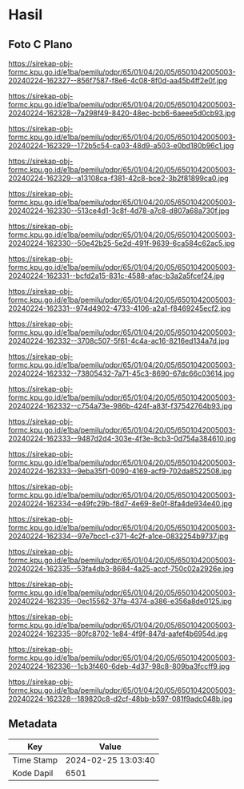 # Hasil

## Foto C Plano

https://sirekap-obj-formc.kpu.go.id/e1ba/pemilu/pdpr/65/01/04/20/05/6501042005003-20240224-162327--856f7587-f8e6-4c08-8f0d-aa45b4ff2e0f.jpg

https://sirekap-obj-formc.kpu.go.id/e1ba/pemilu/pdpr/65/01/04/20/05/6501042005003-20240224-162328--7a298f49-8420-48ec-bcb6-6aeee5d0cb93.jpg

https://sirekap-obj-formc.kpu.go.id/e1ba/pemilu/pdpr/65/01/04/20/05/6501042005003-20240224-162329--172b5c54-ca03-48d9-a503-e0bd180b96c1.jpg

https://sirekap-obj-formc.kpu.go.id/e1ba/pemilu/pdpr/65/01/04/20/05/6501042005003-20240224-162329--a13108ca-f381-42c8-bce2-3b2f81899ca0.jpg

https://sirekap-obj-formc.kpu.go.id/e1ba/pemilu/pdpr/65/01/04/20/05/6501042005003-20240224-162330--513ce4d1-3c8f-4d78-a7c8-d807a68a730f.jpg

https://sirekap-obj-formc.kpu.go.id/e1ba/pemilu/pdpr/65/01/04/20/05/6501042005003-20240224-162330--50e42b25-5e2d-491f-9639-6ca584c62ac5.jpg

https://sirekap-obj-formc.kpu.go.id/e1ba/pemilu/pdpr/65/01/04/20/05/6501042005003-20240224-162331--bcfd2a15-831c-4588-afac-b3a2a5fcef24.jpg

https://sirekap-obj-formc.kpu.go.id/e1ba/pemilu/pdpr/65/01/04/20/05/6501042005003-20240224-162331--974d4902-4733-4106-a2a1-f8469245ecf2.jpg

https://sirekap-obj-formc.kpu.go.id/e1ba/pemilu/pdpr/65/01/04/20/05/6501042005003-20240224-162332--3708c507-5f61-4c4a-ac16-8216ed134a7d.jpg

https://sirekap-obj-formc.kpu.go.id/e1ba/pemilu/pdpr/65/01/04/20/05/6501042005003-20240224-162332--73805432-7a71-45c3-8690-67dc66c03614.jpg

https://sirekap-obj-formc.kpu.go.id/e1ba/pemilu/pdpr/65/01/04/20/05/6501042005003-20240224-162332--c754a73e-986b-424f-a83f-f37542764b93.jpg

https://sirekap-obj-formc.kpu.go.id/e1ba/pemilu/pdpr/65/01/04/20/05/6501042005003-20240224-162333--9487d2d4-303e-4f3e-8cb3-0d754a384610.jpg

https://sirekap-obj-formc.kpu.go.id/e1ba/pemilu/pdpr/65/01/04/20/05/6501042005003-20240224-162333--9eba35f1-0090-4169-acf9-702da8522508.jpg

https://sirekap-obj-formc.kpu.go.id/e1ba/pemilu/pdpr/65/01/04/20/05/6501042005003-20240224-162334--e49fc29b-f8d7-4e69-8e0f-8fa4de934e40.jpg

https://sirekap-obj-formc.kpu.go.id/e1ba/pemilu/pdpr/65/01/04/20/05/6501042005003-20240224-162334--97e7bcc1-c371-4c2f-a1ce-0832254b9737.jpg

https://sirekap-obj-formc.kpu.go.id/e1ba/pemilu/pdpr/65/01/04/20/05/6501042005003-20240224-162335--53fa4db3-8684-4a25-accf-750c02a2926e.jpg

https://sirekap-obj-formc.kpu.go.id/e1ba/pemilu/pdpr/65/01/04/20/05/6501042005003-20240224-162335--0ec15562-37fa-4374-a386-e356a8de0125.jpg

https://sirekap-obj-formc.kpu.go.id/e1ba/pemilu/pdpr/65/01/04/20/05/6501042005003-20240224-162335--80fc8702-1e84-4f9f-847d-aafef4b6954d.jpg

https://sirekap-obj-formc.kpu.go.id/e1ba/pemilu/pdpr/65/01/04/20/05/6501042005003-20240224-162336--1cb3f460-6deb-4d37-98c8-809ba3fccff9.jpg

https://sirekap-obj-formc.kpu.go.id/e1ba/pemilu/pdpr/65/01/04/20/05/6501042005003-20240224-162328--189820c8-d2cf-48bb-b597-081f9adc048b.jpg


## Metadata

| Key        | Value               |
| ---------- | ------------------- |
| Time Stamp | 2024-02-25 13:03:40 |
| Kode Dapil | 6501                |




